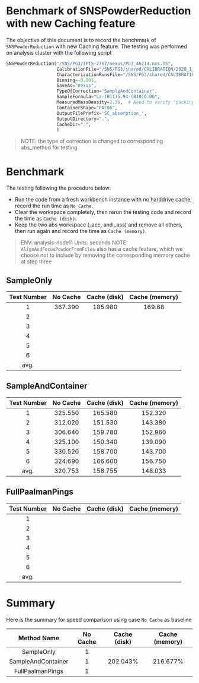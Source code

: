 # Benchmark of SNSPowderReduction with new Caching feature

The objective of this document is to record the benchmark of `SNSPowderReduction` with
new Caching feature.
The testing was performed on analysis cluster with the following script

```python
SNSPowderReduction("/SNS/PG3/IPTS-2767/nexus/PG3_46214.nxs.h5",
                   CalibrationFile="/SNS/PG3/shared/CALIBRATION/2020_1_11A_CAL/PG3_PAC_HR_d46168_2020_05_06.h5",
                   CharacterizationRunsFile="/SNS/PG3/shared/CALIBRATION/2020_2_11A_CAL/PG3_char_2020_01_04_PAC_limit_1.4MW.txt,/SNS/PG3/shared/CALIBRATION/2020_2_11A_CAL/PG3_char_2020_05_06-HighRes-PAC_1.4 MW.txt",
                   Binning=-0.001,
                   SaveAs="nexus",
                   TypeOfCorrection="SampleAndContainer",
                   SampleFormula="La-(B11)5.94-(B10)0.06",
                   MeasuredMassDensity=2.36,  # Need to verify 'packing density' = 'measured mass density'?
                   ContainerShape="PAC06",
                   OutputFilePrefix='SC_absorption_',
                   OutputDirectory=".",
                   CacheDir=".",
                   )
```

> NOTE: the type of correction is changed to corresponding abs_method for testing.

# Benchmark

The testing following the procedure below:

- Run the code from a fresh workbench instance with no harddrive cache, record the run time as `No Cache`.
- Clear the workspace completely, then rerun the testing code and record the time as `Cache (disk)`.
- Keep the two abs workspace (_acc, and _ass) and remove all others, then run again and record the time as `Cache (memory)`.

> ENV: analysis-node11
> Units: seconds
> NOTE: `AlignAndFocusPowderFromFiles` also has a cache feature, which we choose not to include by removing the corresponding memory cache at step three

## SampleOnly

| Test Number | No Cache | Cache (disk)   | Cache (memory) |
| :---------: | :------: | :------------: | :------------: |
| 1           | 367.390  | 185.980        | 169.68         |
| 2           | 
| 3           |
| 4           |
| 5           |
| 6           |
| avg.        |

## SampleAndContainer

| Test Number | No Cache | Cache (disk)   | Cache (memory) |
| :---------: | :------: | :------------: | :------------: |
| 1           | 325.550  | 165.580        | 152.320        |
| 2           | 312.020  | 151.530        | 143.380        |
| 3           | 306.640  | 159.780        | 152.960        |
| 4           | 325.100  | 150.340        | 139.090        |
| 5           | 330.520  | 158.700        | 143.700        |
| 6           | 324.690  | 166.600        | 156.750        |
| avg.        | 320.753  | 158.755        | 148.033        |

## FullPaalmanPings

| Test Number | No Cache | Cache (disk)   | Cache (memory) |
| :---------: | :------: | :------------: | :------------: |
| 1           |
| 2           | 
| 3           |
| 4           |
| 5           |
| 6           |
| avg.        |

# Summary

Here is the summary for speed comparison using case `No Cache` as baseline

| Method Name        | No Cache | Cache (disk) | Cache (memory) |
| :----------------: | :------: | :----------: | :------------: |
| SampleOnly         | 1        |              |                |
| SampleAndContainer | 1        | 202.043%     | 216.677%       |
| FullPaalmanPings   | 1        |              |                |